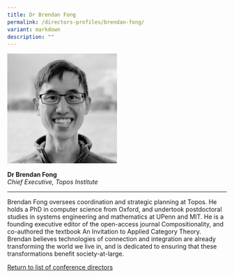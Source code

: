 ```yaml
---
title: Dr Brendan Fong
permalink: /directors-profiles/brendan-fong/
variant: markdown
description: ""
---
```

<div style="width:50%"><img src="/images/People/brendan.jpeg" alt="Dr Brendan Fong"></div>

**Dr Brendan Fong**<br>*Chief Executive, Topos Institute*<br>

---

Brendan Fong oversees coordination and strategic planning at Topos. He holds a PhD in computer science from Oxford, and undertook postdoctoral studies in systems engineering and mathematics at UPenn and MIT. He is a founding executive editor of the open-access journal Compositionality, and co-authored the textbook An Invitation to Applied Category Theory. Brendan believes technologies of connection and integration are already transforming the world we live in, and is dedicated to ensuring that these transformations benefit society-at-large.


[Return to list of conference directors](/directors)